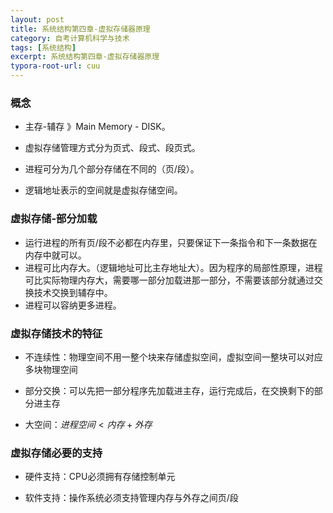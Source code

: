 ```yaml
---
layout: post
title: 系统结构第四章-虚拟存储器原理
category: 自考计算机科学与技术
tags: [系统结构]
excerpt: 系统结构第四章-虚拟存储器原理
typora-root-url: cuu
---
```


### 概念

- 主存-辅存 》Main Memory - DISK。

- 虚拟存储管理方式分为页式、段式、段页式。

- 进程可分为几个部分存储在不同的（页/段）。

- 逻辑地址表示的空间就是虚拟存储空间。



### 虚拟存储-部分加载

- 运行进程的所有页/段不必都在内存里，只要保证下一条指令和下一条数据在内存中就可以。
- 进程可比内存大。（逻辑地址可比主存地址大）。因为程序的局部性原理，进程可比实际物理内存大，需要哪一部分加载进那一部分，不需要该部分就通过交换技术交换到辅存中。
- 进程可以容纳更多进程。



### 虚拟存储技术的特征

- 不连续性：物理空间不用一整个块来存储虚拟空间，虚拟空间一整块可以对应多块物理空间

- 部分交换：可以先把一部分程序先加载进主存，运行完成后，在交换剩下的部分进主存

- 大空间：$进程空间<内存+外存$



### 虚拟存储必要的支持

- 硬件支持：CPU必须拥有存储控制单元

- 软件支持：操作系统必须支持管理内存与外存之间页/段